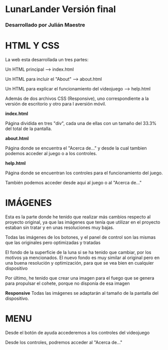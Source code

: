 # LunarLander Versión final
<b><h3>Desarrollado por Julián Maestre</h3></b>

# HTML Y CSS
<p>La web esta desarrollada un tres partes:</p>
  <p>Un HTML principal --> index.html</p>
  <p>Un HTML para incluir el "About" --> about.html</p>
  <p>Un HTML para explicar el funcionamiento del videojuego --> help.html</p>
<p>Además de dos archivos CSS (Responsive), uno correspondiente a la versión de escritorio y otro para l aversión móvil.</p>

<p><b>index.html</b></p>
Página dividida en tres "div", cada una de ellas con un tamaño del 33.3% del total de la pantalla.

<p><b>about.html</b></p>
Página donde se encuentra el "Acerca de..." y desde la cual tambien podemos acceder al juego o a los controles.

<p><b>help.html</b></p>
<p>Página donde se encuentran los controles para el funcionamiento del juego.</p>
<p>También podemos acceder desde aqui al juego o al "Acerca de..."</p>

# IMÁGENES
<p>Esta es la parte donde he tenido que realizar más cambios respecto al proyecto original, ya que las imágenes que tenía que utilizar en el proyecto estaban sin tratar y en unas resoluciones muy bajas.</p>
<p>Todas las imágenes de los botones, y el panel de control son las mismas que las originales pero optimizadas y tratadas</p>
<p>El fondo de la superficie de la luna si se ha tenido que cambiar, por los motivos ya mencionados. El nuevo fondo es muy similar al original pero en una buena resolución y optimización, para que se vea bien en cualquier dispositivo</p>
<p>Por último, he tenido que crear una imagen para el fuego que se genera para propulsar el cohete, porque no disponía de esa imagen</p>

<b>Responsive</b>
Todas las imágenes se adaptarán al tamaño de la pantalla del dispositivo.

# MENU
<p>Desde el botón de ayuda accederemos a los controles del videojuego</p>
<p>Desde los controles, podremos acceder al "Acerca de..."</p>

